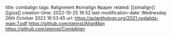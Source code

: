 title: combalign
tags: #alignment #simalign #paper 
related: [[simalign]] [[giza]] 
creation-time: 2022-10-25 16:52
last-modification-date: Wednesday 26th October 2022 16:53:45
url: https://aclanthology.org/2021.nodalida-main.7.pdf
https://github.com/steinst/AlignMan
https://github.com/steinst/CombAlign